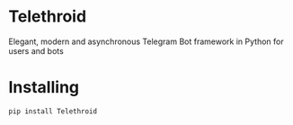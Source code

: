 # Telethroid

Elegant, modern and asynchronous Telegram Bot framework in Python for users and bots

# Installing

```
pip install Telethroid
```
